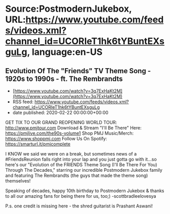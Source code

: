 # Source:PostmodernJukebox, URL:https://www.youtube.com/feeds/videos.xml?channel_id=UCORIeT1hk6tYBuntEXsguLg, language:en-US

## Evolution Of The "Friends" TV Theme Song - 1920s to 1990s - ft. The Rembrandts
 - [https://www.youtube.com/watch?v=3q7ExHaKt2M](https://www.youtube.com/watch?v=3q7ExHaKt2M)
 - RSS feed: https://www.youtube.com/feeds/videos.xml?channel_id=UCORIeT1hk6tYBuntEXsguLg
 - date published: 2020-02-22 00:00:00+00:00

GET TIX TO OUR GRAND REOPENING WORLD TOUR: http://www.pmjtour.com
Download & Stream "I'll Be There" Here: https://pmjlive.com/the90s-volume1
Shop PMJ Music/Merch:  https://www.shoppmj.com
Follow Us On Spotify: https://smarturl.it/pmjcomplete 

I KNOW we said we were on a break, but sometimes news of a #FriendsReunion falls right into your lap and you just gotta go with it...so here's our "Evolution of the FRIENDS Theme Song (I'll Be There For You) Through The Decades," starring our incredible Postmodern Jukebox family and featuring The Rembrandts (the guys that made the theme song) themselves!

Speaking of decades, happy 10th birthday to Postmodern Jukebox & thanks to all our amazing fans for being there for us, too;)
-scottbradleelovesya

P.s. one credit is missing here - the shred guitarist is Prashant Aswani!

